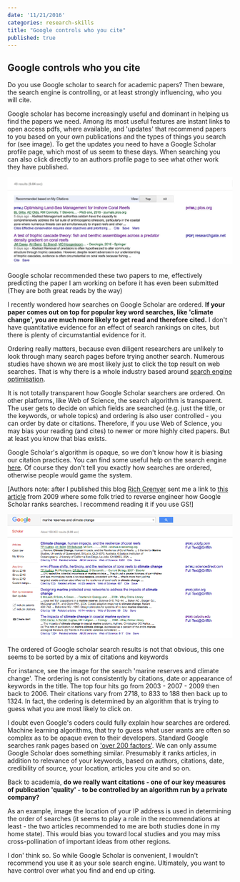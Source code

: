```yaml
---
date: '11/21/2016'
categories: research-skills
title: "Google controls who you cite"
published: true
---
```



## Google controls who you cite

Do you use Google scholar to search for academic papers? Then beware, the search engine is controlling, or at least strongly influencing, who you will cite.

Google scholar has become increasingly useful and dominant in helping us find the papers we need. Among its most useful features are instant links to open access pdfs, where available, and 'updates' that recommend papers to you based on your own publications and the types of things you search for (see image). To get the updates you need to have a Google Scholar profile page, which most of us seem to these days. When searching you can also click directly to an authors profile page to see what other work they have published.


<div class = "image_caption">
<img src ="google-recommended-papers.jpg_large.jpeg" alt="" class="image_float"/>
<p> Google scholar recommended these two papers to me, effectively predicting the paper I am working on before it has even been submitted (They are both great reads by the way) </p>
</div>

I recently wondered how searches on Google Scholar are ordered. **If your paper comes out on top for popular key word searches, like 'climate change', you are much more likely to get read and therefore cited.**  I don't have quantitative evidence for an effect of search rankings on cites, but there is plenty of circumstantial evidence for it.

Ordering really matters, because even diligent researchers are unlikely to look through many search pages before trying another search. Numerous studies have shown we are most likely just to click the top result on web searches. That is why there is a whole industry based around [search engine optimisation](https://en.wikipedia.org/wiki/Search_engine_optimization).

It is not totally transparent how Google Scholar searchers are ordered. On other platforms, like Web of Science, the search algorithm is transparent. The user gets to decide on which fields are searched (e.g. just the title, or the keywords, or whole topics) and ordering is also user controlled - you can order by date or citations. Therefore, if you use Web of Science, you may bias your reading (and cites) to newer or more highly cited papers. But at least you know that bias exists.

Google Scholar's algorithm is opaque, so we don't know how it is biasing our citation practices.  You can find some useful help on the search engine [here](https://scholar.google.com/intl/en/scholar/help.html). Of course they don't tell you exactly how searches are ordered, otherwise people would game the system.

[Authors note: after I published this blog [Rich Grenyer](https://twitter.com/rich_) sent me a link to [this article](http://www.sciplore.org/publications/2009-Google_Scholar%27s_Ranking_Algorithm_--_An_Introductory_Overview_--_preprint.pdf) from 2009 where some folk tried to reverse engineer how Google Scholar ranks searches. I recommend reading it if you use GS!]

<div class = "image_caption">
<img src ="marine-reserves-search.png" alt="" class="image_float"/>
<p> The ordered of Google scholar search results is not that obvious, this one seems to be sorted by a mix of citations and keywords </p>
</div>

For instance, see the image for the search 'marine reserves and climate change'.  The ordering is not consistently by citations, date or appearance of keywords in the title. The top four hits go from 2003 - 2007 - 2009 then back to 2006. Their citations vary from 2718, to 833 to 188 then back up to 1324. In fact, the ordering is determined by an algorithm that is trying to guess what you are most likely to click on.

I doubt even Google's coders could fully explain how searches are ordered. Machine learning algorithms, that try to guess what user wants are often so complex as to be opaque even to their developers. Standard Google searches rank pages based on ['over 200 factors'](https://support.google.com/webmasters/answer/70897?hl=en). We can only assume Google Scholar does something similar. Presumably it ranks articles, in addition to relevance of your keywords,  based on authors, citations, date, credibility of source, your location, articles you cite and so on.

Back to academia, **do we really want citations - one of our key measures of publication 'quality' - to be controlled by an algorithm run by a private company?**

As an example, image the location of your IP address is used in determining the order of searches (it seems to play a role in the recommendations at least - the two articles recommended to me are both studies done in my home state).  This would bias you toward local studies and you may miss cross-pollination of important ideas from other regions.

I don' think so. So while Google Scholar is convenient, I wouldn't recommend you use it as your sole search engine. Ultimately, you want to have control over what you find and end up citing.
